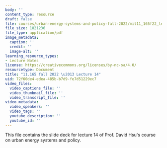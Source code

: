```yaml
---
body: ''
content_type: resource
draft: false
file: courses/urban-energy-systems-and-policy-fall-2022/mit11_165f22_lec14.pdf
file_size: 1821236
file_type: application/pdf
image_metadata:
  caption: ''
  credit: ''
  image-alt: ''
learning_resource_types:
- Lecture Notes
license: https://creativecommons.org/licenses/by-nc-sa/4.0/
resourcetype: Document
title: "11.165 fall 2022 \u2013 Lecture 14"
uid: 72f60de4-edea-485b-b7d9-fe7d51229ec7
video_files:
  video_captions_file: ''
  video_thumbnail_file: ''
  video_transcript_file: ''
video_metadata:
  video_speakers: ''
  video_tags: ''
  youtube_description: ''
  youtube_id: ''
---
```

This file contains the slide deck for lecture 14 of Prof. David Hsu's course on urban energy systems and policy.